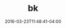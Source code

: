 ---
title: "bk"
layout: splash
permalink: /
date: 2016-03-23T11:48:41-04:00
header:
  overlay_color: "#000"
  overlay_filter: "0.5"
  overlay_image: /assets/images/unsplash-image-1.jpg
#  caption: "Photo credit: [****](https://unsplash.com)"

excerpt: "Instructor, fabricator, hardware hacker, and sci-fi/fantasy nerd."

---
